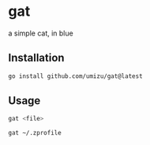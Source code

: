 # gat

a simple cat, in blue

## Installation

```bash
go install github.com/umizu/gat@latest
```

## Usage

```bash
gat <file>
```

```bash
gat ~/.zprofile
```